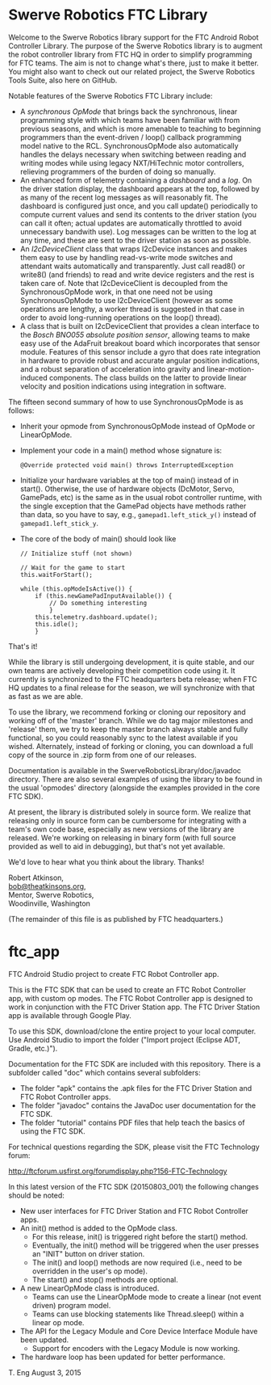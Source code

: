 # Swerve Robotics FTC Library

Welcome to the Swerve Robotics library support for the FTC Android Robot Controller Library.
The purpose of the Swerve Robotics library is to augment the robot controller library from FTC HQ 
in order to simplify programming for FTC teams. The aim is not to change what's there, just to make it
better. You might also want to check out our related project, the Swerve Robotics Tools 
Suite, also here on GitHub.

Notable features of the Swerve Robotics FTC Library include:

*   A *synchronous OpMode* that brings back the synchronous, linear programming style
    with which teams have been familiar with from previous seasons, and which is more amenable
    to teaching to beginning programmers than the event-driven / loop() callback programming
    model native to the RCL. SynchronousOpMode also automatically handles the delays necessary
    when switching between reading and writing modes while using legacy NXT/HiTechnic motor
    controllers, relieving programmers of the burden of doing so manually.
*   An enhanced form of telemetry containing a *dashboard* and a *log*. On the driver station display, 
    the dashboard appears at the top, followed by as many of the recent log messages as will reasonably 
    fit. The dashboard is configured just once, and you call update() periodically to compute current
    values and send its contents to the driver station (you can call it often; actual updates are 
    automatically throttled to avoid unnecessary bandwith use). Log messages can be written to the 
    log at any time, and these are sent to the driver station as soon as possible. 
*   An *I2cDeviceClient* class that wraps I2cDevice instances and makes them easy to use by handling
    read-vs-write mode switches and attendant waits automatically and transparently. Just call read8()
    or write8() (and friends) to read and write device registers and the rest is taken care of.
    Note that I2cDeviceClient is decoupled from the SynchronousOpMode work, in that one need not 
    be using SynchronousOpMode to use I2cDeviceClient (however as some operations are lengthy, a
    worker thread is suggested in that case in order to avoid long-running operations on the loop() thread).
*   A class that is built on I2cDeviceClient that provides a clean interface to the *Bosch BNO055 absolute 
    position sensor*, allowing teams to make easy use of the AdaFruit breakout board which incorporates 
    that sensor module. Features of this sensor include a gyro that does rate integration in hardware to provide robust and accurate
    angular position indications, and a robust separation of acceleration into gravity and linear-motion-induced
    components. The class builds on the latter to provide linear velocity and position indications
    using integration in software.
    
The fifteen second summary of how to use SynchronousOpMode is as follows:

*   Inherit your opmode from SynchronousOpMode instead of OpMode or LinearOpMode.
*   Implement your code in a main() method whose signature is:

        @Override protected void main() throws InterruptedException
*   Initialize your hardware variables at the top of main() instead of in start(). Otherwise,
    the use of hardware objects (DcMotor, Servo, GamePads, etc) is the same as in the usual robot
    controller runtime, with the single exception that the GamePad objects have methods rather than 
    data, so you have to say, e.g., 
        ```
        gamepad1.left_stick_y()
        ```
    instead of
        ```     
        gamepad1.left_stick_y
        ```.
*   The core of the body of main() should look like

        // Initialize stuff (not shown)
        
        // Wait for the game to start
        this.waitForStart(); 
        
        while (this.opModeIsActive()) {
            if (this.newGamePadInputAvailable()) {
                // Do something interesting
                }
            this.telemetry.dashboard.update();
            this.idle();
            }

That's it!

While the library is still undergoing development, it is quite stable, and our own teams
are actively developing their competition code using it. It currently is synchronized to the 
FTC headquarters beta release; when FTC HQ updates to a final release for the season, we will 
synchronize with that as fast as we are able. 

To use the library, we recommend forking or cloning our repository and working off of the 
'master' branch. While we do tag major milestones and 'release' them, we try to keep the master
branch always stable and fully functional, so you could reasonably sync to the latest
available if you wished. Alternately, instead of forking or cloning, you can download a 
full copy of the source in .zip form from one of our releases.
 
Documentation is available in the SwerveRoboticsLibrary/doc/javadoc directory.
There are also several examples of using the library to be found in the usual 'opmodes'
directory (alongside the examples provided in the core FTC SDK).

At present, the library is distributed solely in source form. We realize that releasing only 
in source form can be cumbersome for integrating with a team's own code base, especially as new versions 
of the library are released. We're working on releasing in binary form (with full source provided as 
well to aid in debugging), but that's not yet available.

We'd love to hear what you think about the library. Thanks!

Robert Atkinson,  
bob@theatkinsons.org,  
Mentor, Swerve Robotics,    
Woodinville, Washington

(The remainder of this file is as published by FTC headquarters.)

# ftc_app
FTC Android Studio project to create FTC Robot Controller app.

This is the FTC SDK that can be used to create an FTC Robot Controller app, with custom op modes.
The FTC Robot Controller app is designed to work in conjunction with the FTC Driver Station app.
The FTC Driver Station app is available through Google Play.

To use this SDK, download/clone the entire project to your local computer.
Use Android Studio to import the folder  ("Import project (Eclipse ADT, Gradle, etc.)").

Documentation for the FTC SDK are included with this repository.  There is a subfolder called "doc" which contains several subfolders:

 * The folder "apk" contains the .apk files for the FTC Driver Station and FTC Robot Controller apps.
 * The folder "javadoc" contains the JavaDoc user documentation for the FTC SDK.
 * The folder "tutorial" contains PDF files that help teach the basics of using the FTC SDK.

For technical questions regarding the SDK, please visit the FTC Technology forum:

  http://ftcforum.usfirst.org/forumdisplay.php?156-FTC-Technology

In this latest version of the FTC SDK (20150803_001) the following changes should be noted:

 * New user interfaces for FTC Driver Station and FTC Robot Controller apps.
 * An init() method is added to the OpMode class.
   - For this release, init() is triggered right before the start() method.
   - Eventually, the init() method will be triggered when the user presses an "INIT" button on driver station.
   - The init() and loop() methods are now required (i.e., need to be overridden in the user's op mode).
   - The start() and stop() methods are optional.
 * A new LinearOpMode class is introduced.
   - Teams can use the LinearOpMode mode to create a linear (not event driven) program model.
   - Teams can use blocking statements like Thread.sleep() within a linear op mode.
 * The API for the Legacy Module and Core Device Interface Module have been updated.
   - Support for encoders with the Legacy Module is now working.
 * The hardware loop has been updated for better performance.


T. Eng
August 3, 2015

